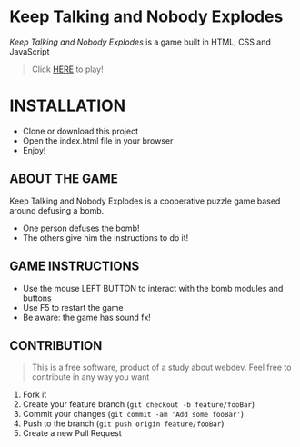 # Keep Talking and Nobody Explodes

*Keep Talking and Nobody Explodes* is a game built in HTML, CSS and JavaScript
> Click [HERE](https://mciappina.github.io/keep-talking-nobody-explodes/) to play!


# INSTALLATION
-   Clone or download this project
-   Open the index.html file in your browser
-   Enjoy!


## ABOUT THE GAME

Keep Talking and Nobody Explodes is a cooperative puzzle game based around defusing a bomb.

-   One person defuses the bomb!
-   The others give him the instructions to do it! 
## GAME INSTRUCTIONS

-   Use the mouse LEFT BUTTON to interact with the bomb modules and buttons
-   Use F5 to restart the game
-   Be aware: the game has sound fx!
## CONTRIBUTION

> This is a free software, product of a study about webdev. Feel free to contribute in any way you want

1.  Fork it
2.  Create your feature branch (`git checkout -b feature/fooBar`)
3.  Commit your changes (`git commit -am 'Add some fooBar'`)
4.  Push to the branch (`git push origin feature/fooBar`)
5.  Create a new Pull Request
